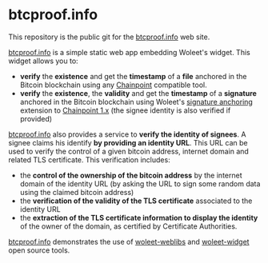 # btcproof.info

This repository is the public git for the [btcproof.info](https://btcproof.info) web site.

[btcproof.info](https://btcproof.info) is a simple static web app embedding Woleet's widget. This widget allows you to:
- **verify** the **existence** and get the **timestamp** of a **file** anchored in the Bitcoin blockchain using any [Chainpoint](http://www.chainpoint.org/) compatible tool.</li>
- **verify** the **existence**, the **validity** and get the **timestamp** of a **signature** anchored in the Bitcoin blockchain using Woleet's <a href="https://medium.com/@woleet/beyond-data-anchoring-bee867d9be3a">signature anchoring</a> extension to [Chainpoint 1.x](http://www.chainpoint.org/#v1x) (the signee identity is also verified if provided)

[btcproof.info](https://btcproof.info) also provides a service to **verify the identity of signees**.
A signee claims his identify **by providing an identity URL**. This URL can be used to verify the control of a given bitcoin address, internet domain and related TLS certificate.
This verification includes:
- the **control of the ownership of the bitcoin address** by the internet domain of the identity URL (by asking the URL to sign some random data using the claimed bitcoin address)
- the **verification of the validity of the TLS certificate** associated to the identity URL
- the **extraction of the TLS certificate information to display the identity** of the owner of the domain, as certified by Certificate Authorities.

[btcproof.info](https://btcproof.info) demonstrates the use of [woleet-weblibs](https://github.com/woleet/woleet-weblibs) 
and [woleet-widget](https://github.com/woleet/woleet-widget) open source tools.
